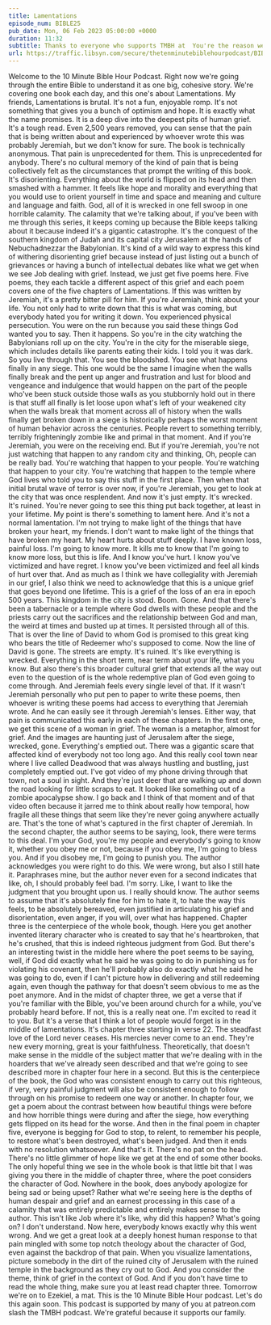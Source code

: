 ```yaml
---
title: Lamentations
episode_num: BIBLE25
pub_date: Mon, 06 Feb 2023 05:00:00 +0000
duration: 11:32
subtitle: Thanks to everyone who supports TMBH at  You're the reason we can all do this together!  Music written and performed by 
url: https://traffic.libsyn.com/secure/thetenminutebiblehourpodcast/BIBLE25_-_Lamentations.mp3
---
```


 Welcome to the 10 Minute Bible Hour Podcast. Right now we're going through the entire Bible to understand it as one big, cohesive story. We're covering one book each day, and this one's about Lamentations. My friends, Lamentations is brutal. It's not a fun, enjoyable romp. It's not something that gives you a bunch of optimism and hope. It is exactly what the name promises. It is a deep dive into the deepest pits of human grief. It's a tough read. Even 2,500 years removed, you can sense that the pain that is being written about and experienced by whoever wrote this was probably Jeremiah, but we don't know for sure. The book is technically anonymous. That pain is unprecedented for them. This is unprecedented for anybody. There's no cultural memory of the kind of pain that is being collectively felt as the circumstances that prompt the writing of this book. It's disorienting. Everything about the world is flipped on its head and then smashed with a hammer. It feels like hope and morality and everything that you would use to orient yourself in time and space and meaning and culture and language and faith. God, all of it is wrecked in one fell swoop in one horrible calamity. The calamity that we're talking about, if you've been with me through this series, it keeps coming up because the Bible keeps talking about it because indeed it's a gigantic catastrophe. It's the conquest of the southern kingdom of Judah and its capital city Jerusalem at the hands of Nebuchadnezzar the Babylonian. It's kind of a wild way to express this kind of withering disorienting grief because instead of just listing out a bunch of grievances or having a bunch of intellectual debates like what we get when we see Job dealing with grief. Instead, we just get five poems here. Five poems, they each tackle a different aspect of this grief and each poem covers one of the five chapters of Lamentations. If this was written by Jeremiah, it's a pretty bitter pill for him. If you're Jeremiah, think about your life. You not only had to write down that this is what was coming, but everybody hated you for writing it down. You experienced physical persecution. You were on the run because you said these things God wanted you to say. Then it happens. So you're in the city watching the Babylonians roll up on the city. You're in the city for the miserable siege, which includes details like parents eating their kids. I told you it was dark. So you live through that. You see the bloodshed. You see what happens finally in any siege. This one would be the same I imagine when the walls finally break and the pent up anger and frustration and lust for blood and vengeance and indulgence that would happen on the part of the people who've been stuck outside those walls as you stubbornly hold out in there is that stuff all finally is let loose upon what's left of your weakened city when the walls break that moment across all of history when the walls finally get broken down in a siege is historically perhaps the worst moment of human behavior across the centuries. People revert to something terribly, terribly frighteningly zombie like and primal in that moment. And if you're Jeremiah, you were on the receiving end. But if you're Jeremiah, you're not just watching that happen to any random city and thinking, Oh, people can be really bad. You're watching that happen to your people. You're watching that happen to your city. You're watching that happen to the temple where God lives who told you to say this stuff in the first place. Then when that initial brutal wave of terror is over now, if you're Jeremiah, you get to look at the city that was once resplendent. And now it's just empty. It's wrecked. It's ruined. You're never going to see this thing put back together, at least in your lifetime. My point is there's something to lament here. And it's not a normal lamentation. I'm not trying to make light of the things that have broken your heart, my friends. I don't want to make light of the things that have broken my heart. My heart hurts about stuff deeply. I have known loss, painful loss. I'm going to know more. It kills me to know that I'm going to know more loss, but this is life. And I know you've hurt. I know you've victimized and have regret. I know you've been victimized and feel all kinds of hurt over that. And as much as I think we have collegiality with Jeremiah in our grief, I also think we need to acknowledge that this is a unique grief that goes beyond one lifetime. This is a grief of the loss of an era in epoch 500 years. This kingdom in the city is stood. Boom. Gone. And that there's been a tabernacle or a temple where God dwells with these people and the priests carry out the sacrifices and the relationship between God and man, the weird at times and busted up at times. It persisted through all of this. That is over the line of David to whom God is promised to this great king who bears the title of Redeemer who's supposed to come. Now the line of David is gone. The streets are empty. It's ruined. It's like everything is wrecked. Everything in the short term, near term about your life, what you know. But also there's this broader cultural grief that extends all the way out even to the question of is the whole redemptive plan of God even going to come through. And Jeremiah feels every single level of that. If it wasn't Jeremiah personally who put pen to paper to write these poems, then whoever is writing these poems had access to everything that Jeremiah wrote. And he can easily see it through Jeremiah's lenses. Either way, that pain is communicated this early in each of these chapters. In the first one, we get this scene of a woman in grief. The woman is a metaphor, almost for grief. And the images are haunting just of Jerusalem after the siege, wrecked, gone. Everything's emptied out. There was a gigantic scare that affected kind of everybody not too long ago. And this really cool town near where I live called Deadwood that was always hustling and bustling, just completely emptied out. I've got video of my phone driving through that town, not a soul in sight. And they're just deer that are walking up and down the road looking for little scraps to eat. It looked like something out of a zombie apocalypse show. I go back and I think of that moment and of that video often because it jarred me to think about really how temporal, how fragile all these things that seem like they're never going anywhere actually are. That's the tone of what's captured in the first chapter of Jeremiah. In the second chapter, the author seems to be saying, look, there were terms to this deal. I'm your God, you're my people and everybody's going to know it, whether you obey me or not, because if you obey me, I'm going to bless you. And if you disobey me, I'm going to punish you. The author acknowledges you were right to do this. We were wrong, but also I still hate it. Paraphrases mine, but the author never even for a second indicates that like, oh, I should probably feel bad. I'm sorry. Like, I want to like the judgment that you brought upon us. I really should know. The author seems to assume that it's absolutely fine for him to hate it, to hate the way this feels, to be absolutely bereaved, even justified in articulating his grief and disorientation, even anger, if you will, over what has happened. Chapter three is the centerpiece of the whole book, though. Here you get another invented literary character who is created to say that he's heartbroken, that he's crushed, that this is indeed righteous judgment from God. But there's an interesting twist in the middle here where the poet seems to be saying, well, if God did exactly what he said he was going to do in punishing us for violating his covenant, then he'll probably also do exactly what he said he was going to do, even if I can't picture how in delivering and still redeeming again, even though the pathway for that doesn't seem obvious to me as the poet anymore. And in the midst of chapter three, we get a verse that if you're familiar with the Bible, you've been around church for a while, you've probably heard before. If not, this is a really neat one. I'm excited to read it to you. But it's a verse that I think a lot of people would forget is in the middle of lamentations. It's chapter three starting in verse 22. The steadfast love of the Lord never ceases. His mercies never come to an end. They're new every morning, great is your faithfulness. Theoretically, that doesn't make sense in the middle of the subject matter that we're dealing with in the hoarders that we've already seen described and that we're going to see described more in chapter four here in a second. But this is the centerpiece of the book, the God who was consistent enough to carry out this righteous, if very, very painful judgment will also be consistent enough to follow through on his promise to redeem one way or another. In chapter four, we get a poem about the contrast between how beautiful things were before and how horrible things were during and after the siege, how everything gets flipped on its head for the worse. And then in the final poem in chapter five, everyone is begging for God to stop, to relent, to remember his people, to restore what's been destroyed, what's been judged. And then it ends with no resolution whatsoever. And that's it. There's no pat on the head. There's no little glimmer of hope like we get at the end of some other books. The only hopeful thing we see in the whole book is that little bit that I was giving you there in the middle of chapter three, where the poet considers the character of God. Nowhere in the book, does anybody apologize for being sad or being upset? Rather what we're seeing here is the depths of human despair and grief and an earnest processing in this case of a calamity that was entirely predictable and entirely makes sense to the author. This isn't like Job where it's like, why did this happen? What's going on? I don't understand. Now here, everybody knows exactly why this went wrong. And we get a great look at a deeply honest human response to that pain mingled with some top notch theology about the character of God, even against the backdrop of that pain. When you visualize lamentations, picture somebody in the dirt of the ruined city of Jerusalem with the ruined temple in the background as they cry out to God. And you consider the theme, think of grief in the context of God. And if you don't have time to read the whole thing, make sure you at least read chapter three. Tomorrow we're on to Ezekiel, a mat. This is the 10 Minute Bible Hour podcast. Let's do this again soon. This podcast is supported by many of you at patreon.com slash the TMBH podcast. We're grateful because it supports our family.
